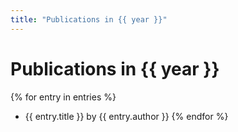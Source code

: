 ```yaml
---
title: "Publications in {{ year }}"
---
```


# Publications in {{ year }}

{% for entry in entries %}
- {{ entry.title }} by {{ entry.author }}
{% endfor %}
